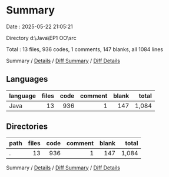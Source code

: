 # Summary

Date : 2025-05-22 21:05:21

Directory d:\\Java\\EP1 OO\\src

Total : 13 files,  936 codes, 1 comments, 147 blanks, all 1084 lines

Summary / [Details](details.md) / [Diff Summary](diff.md) / [Diff Details](diff-details.md)

## Languages
| language | files | code | comment | blank | total |
| :--- | ---: | ---: | ---: | ---: | ---: |
| Java | 13 | 936 | 1 | 147 | 1,084 |

## Directories
| path | files | code | comment | blank | total |
| :--- | ---: | ---: | ---: | ---: | ---: |
| . | 13 | 936 | 1 | 147 | 1,084 |

Summary / [Details](details.md) / [Diff Summary](diff.md) / [Diff Details](diff-details.md)